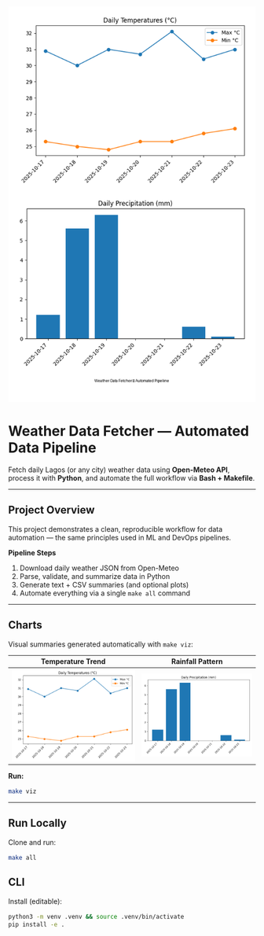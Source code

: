 ![Cover](assets/cover.png?raw=1)

# Weather Data Fetcher — Automated Data Pipeline

Fetch daily Lagos (or any city) weather data using **Open-Meteo API**, process it with **Python**, and automate the full workflow via **Bash + Makefile**.

---

## Project Overview

This project demonstrates a clean, reproducible workflow for data automation — the same principles used in ML and DevOps pipelines.

**Pipeline Steps**

1. Download daily weather JSON from Open-Meteo
2. Parse, validate, and summarize data in Python
3. Generate text + CSV summaries (and optional plots)
4. Automate everything via a single `make all` command

---

## Charts

Visual summaries generated automatically with `make viz`:

| Temperature Trend          | Rainfall Pattern             |
| -------------------------- | ---------------------------- |
| ![Temps](assets/temps.png?raw=1) | ![Precip](assets/precip.png?raw=1) |

**Run:**

```bash
make viz
```

---

## Run Locally

Clone and run:

```bash
make all
```

## CLI

Install (editable):

```bash
python3 -m venv .venv && source .venv/bin/activate
pip install -e .
```
